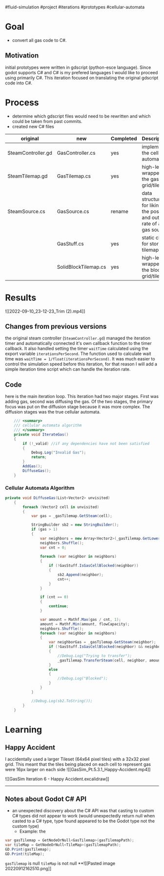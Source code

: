 #fluid-simulation #project #iterations #prototypes #cellular-automata 


# Goal
- convert all gas code to C#.

## Motivation
initial prototypes were written in gdscript (python-esce language).  Since godot supports C# and C# is my prefered languages I would like to proceed using primarily C#.  This iteration focused on translating the original gdscript code into C#.  


# Process
- determine which gdscript files would need to be rewritten and which could be taken from past commits.
- created new C# files 



| original           | new                  | Completed | Description                                                            |
| ------------------ | -------------------- | --------- | ---------------------------------------------------------------------- |
| SteamController.gd | GasController.cs     | yes       | implements the cellular automata                                       |
| SteamTilemap.gd    | GasTilemap.cs        | yes       | high-level wrapper for the gas grid/tilemap                            |
| SteamSource.cs     | GasSource.cs         | rename    | data structure for liking the position and output rate of a gas source |
|                    | GasStuff.cs          | yes       | static class for storing tilemaps                                      |
|                    | SolidBlockTilemap.cs | yes       | high-level wrapper for the block grid/tilemap                          |

# Results
![[2022-09-10_23-12-23_Trim (2).mp4]]

## Changes from previous versions
the original steam controller (`SteamController.gd`) managed the iteration timer and automatically connected it's own callback function to the timer callback.  It also handled setting the timer `waitTime` calculated using the export variable `iterationsPerSecond`. The function used to calculate wait time was
`waitTime = 1/float(iterationsPerSecond)`.  It was much easier to control the simulation speed before this iteration, for that reason I will add a simple iteration time script which can handle the iteration rate.


## Code

here is the main iteration loop.  This iteration had two major stages.  First was adding gas, second was diffusing the gas.  Of the two stages, the primary focus was put on the diffusion stage because it was more complex.  The diffusion stages was the true cellular automata.  
```cs
    /// <summary>
    /// cellular automata algorithm
    /// </summary>
    private void IterateGas()
    {
        if (!_valid) //if any dependencies have not been satisfied
        {
            Debug.Log("Invalid Gas");
            return;
        }
        AddGas();
        DiffuseGas();
    }
```

### Cellular Automata Algorithm
```cs
private void DiffuseGas(List<Vector2> unvisited)
    {
        foreach (Vector2 cell in unvisited)
        {
            var gas = _gasTilemap.GetSteam(cell);

            StringBuilder sb2 = new StringBuilder();
            if (gas > 1)
            {
                var neighbors = new Array<Vector2>(_gasTilemap.GetLowerNeighbors(cell));
                neighbors.Shuffle();
                var cnt = 0;
                
                foreach (var neighbor in neighbors)
                {
                    if (!GasStuff.IsGasCellBlocked(neighbor))
                    {
                        sb2.Append(neighbor);
                        cnt++;
                    }
                }

                if (cnt == 0)
                {
                    continue;
                }

                var amount = Mathf.Max(gas / cnt, 1);
                amount = Mathf.Min(amount, flowCapacity);
                neighbors.Shuffle();
                foreach (var neighbor in neighbors)
                {
                    var neighborGas = _gasTilemap.GetSteam(neighbor);
                    if (!GasStuff.IsGasCellBlocked(neighbor) && neighborGas < gas)
                    {
                        //Debug.Log("Trying to transfer");
                        _gasTilemap.TransferSteam(cell, neighbor, amount);
                    }
                    else
                    {
                        //Debug.Log("Blocked");
                    }
                }
            }

            //Debug.Log(sb2.ToString());
        }
    }
```


# Learning

## Happy Accident
I accidentally used a larger Tileset (64x64 pixel tiles) with a 32x32 pixel grid.  This meant that the tiles being placed on each cell to represent gas were 16px larger on each side 
![[GasSim_Pt.5.3.1_Happy-Accident.mp4]]

![[GasSim Iteration 6 - Happy Accident.excalidraw]]

----


## Notes about Godot C# API
- an unexpected discovery about the C# API was that casting to custom C# types did not appear to work (would unexpectedly return null when casted to a C# type, type found appeared to be the Godot type not the custom type)
	- Example: the
```cs
var gasTilemap = GetNodeOrNull<GasTilemap>(gasTilemapPath);  
var tileMap = GetNodeOrNull<TileMap>(gasTilemapPath);  
GD.Print(gasTilemap);  
GD.Print(tileMap);
```
`gasTilemap` is null
`tileMap` is not null
**![[Pasted image 20220912162510.png]]

